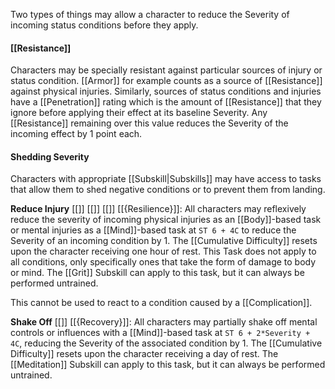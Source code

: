 Two types of things may allow a character to reduce the Severity of incoming status conditions before they apply. 
#### [[Resistance]]

Characters may be specially resistant against particular sources of injury or status condition. [[Armor]] for example counts as a source of [[Resistance]] against physical injuries. Similarly, sources of status conditions and injuries have a [[Penetration]] rating which is the amount of [[Resistance]] that they ignore before applying their effect at its baseline Severity. Any [[Resistance]] remaining over this value reduces the Severity of the incoming effect by 1 point each.
#### Shedding Severity

Characters with appropriate [[Subskill|Subskills]] may have access to tasks that allow them to shed negative conditions or to prevent them from landing. 

**Reduce Injury** [[<Instantaneous>]] [[<Automatic>]] [[<Reaction>]] [[{Resilience}]]: All characters may reflexively reduce the severity of incoming physical injuries as an [[Body]]-based task or mental injuries as a [[Mind]]-based task at `ST 6 + 4C` to reduce the Severity of an incoming condition by 1. The [[Cumulative Difficulty]] resets upon the character receiving one hour of rest. This Task does not apply to all conditions, only specifically ones that take the form of damage to body or mind. The [[Grit]] Subskill can apply to this task, but it can always be performed untrained.

This cannot be used to react to a condition caused by a [[Complication]].

**Shake Off** [[<Automatic>]] [[{Recovery}]]: All characters may partially shake off mental controls or influences with a [[Mind]]-based task at `ST 6 + 2*Severity + 4C`, reducing the Severity of the associated condition by 1. The [[Cumulative Difficulty]] resets upon the character receiving a day of rest. The [[Meditation]] Subskill can apply to this task, but it can always be performed untrained.